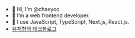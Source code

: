 - 👋 Hi, I’m @chaeyoo
- 👀 I’m a web frontend developer.
- 🌱 I use JavaScript, TypeScript, Next.js, React.js.
- [유채형의 테크블로그](https://chaeyoo.github.io/)
<!---
chaeyoo/chaeyoo is a ✨ special ✨ repository because its `README.md` (this file) appears on your GitHub profile.
You can click the Preview link to take a look at your changes.
--->
